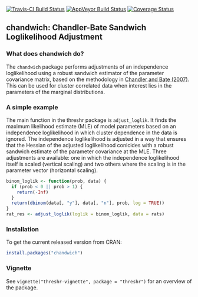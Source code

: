 
<!-- README.md is generated from README.Rmd. Please edit that file -->
[![Travis-CI Build Status](https://travis-ci.org/paulnorthrop/chandwich.svg?branch=master)](https://travis-ci.org/paulnorthrop/chandwich) [![AppVeyor Build Status](https://ci.appveyor.com/api/projects/status/github/paulnorthrop/chandwich?branch=master&svg=true)](https://ci.appveyor.com/project/paulnorthrop/chandwich) [![Coverage Status](https://codecov.io/github/paulnorthrop/chandwich/coverage.svg?branch=master)](https://codecov.io/github/paulnorthrop/chandwich?branch=master)

chandwich: Chandler-Bate Sandwich Loglikelihood Adjustment
----------------------------------------------------------

### What does chandwich do?

The `chandwich` package performs adjustments of an independence loglikelihood using a robust sandwich estimator of the parameter covariance matrix, based on the methodology in [Chandler and Bate (2007)](http://dx.doi.org/10.1093/biomet/asm015). This can be used for cluster correlated data when interest lies in the parameters of the marginal distributions.

### A simple example

The main function in the threshr package is `adjust_loglik`. It finds the maximum likelihood estimate (MLE) of model parameters based on an independence loglikelihood in which cluster dependence in the data is ignored. The independence loglikelihood is adjusted in a way that ensures that the Hessian of the adjusted loglikelihood conicides with a robust sandwich estimate of the parameter covariance at the MLE. Three adjustments are available: one in which the independence loglikelihood itself is scaled (vertical scaling) and two others where the scaling is in the parameter vector (horizontal scaling).

``` r
binom_loglik <- function(prob, data) {
  if (prob < 0 || prob > 1) {
    return(-Inf)
  }
  return(dbinom(data[, "y"], data[, "n"], prob, log = TRUE))
}
rat_res <- adjust_loglik(loglik = binom_loglik, data = rats)
```

### Installation

To get the current released version from CRAN:

``` r
install.packages("chandwich")
```

### Vignette

See `vignette("threshr-vignette", package = "threshr")` for an overview of the package.
